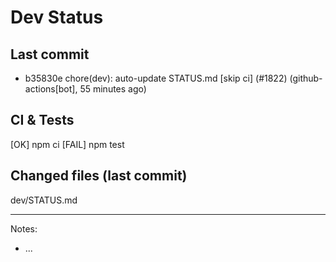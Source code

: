 # Dev Status

## Last commit
- b35830e chore(dev): auto-update STATUS.md [skip ci] (#1822) (github-actions[bot], 55 minutes ago)
## CI & Tests
[OK] npm ci
[FAIL] npm test

## Changed files (last commit)
dev/STATUS.md

---
Notes:
- ...
